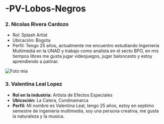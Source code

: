 # -PV-Lobos-Negros

### 2. Nicolas Rivera Cardozo

- Rol: Splash Artist 
- Ubicación: Bogota 
- Perfil: Tengo 25 años, actualmente me encuentro estudiando Ingenieria Multimedia en la UNAD y trabajo como analista en el secto BPO, en mis tiempos libres me gusta jugar videojuegos, jugar baloncesto y estoy aprendiendo a patinar.

![Foto mia](https://github.com/user-attachments/assets/b2be6e58-4e6c-4bbe-a3ff-fc3506b4f609)

### 3. Valentina Leal Lopez
- **Rol en la industria:** Artista de Efectos Especiales
- **Ubicación:** La Calera, Cundinamarca
- **Perfil:** Mi nombre es Valentina Leal, tengo 25 años, estoy en septimo semestre de ingenieria multimedia, soy una persona creativa, me gusta la naturaleza y la musica.

